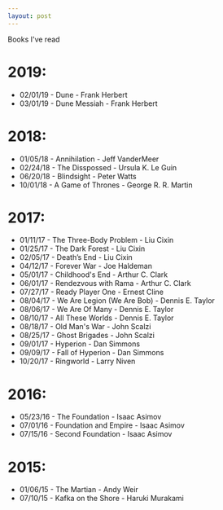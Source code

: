 ```yaml
---
layout: post
---
```


Books I've read

# 2019:
- 02/01/19 - Dune - Frank Herbert
- 03/01/19 - Dune Messiah - Frank Herbert

# 2018:
- 01/05/18 - Annihilation - Jeff VanderMeer
- 02/24/18 - The Disspossed - Ursula K. Le Guin
- 06/20/18 - Blindsight - Peter Watts
- 10/01/18 - A Game of Thrones - George R. R. Martin

# 2017:
- 01/11/17 - The Three-Body Problem - Liu Cixin
- 01/25/17 - The Dark Forest - Liu Cixin
- 02/05/17 - Death’s End - Liu Cixin
- 04/12/17 - Forever War - Joe Haldeman
- 05/01/17 - Childhood's End - Arthur C. Clark
- 06/01/17 - Rendezvous with Rama - Arthur C. Clark
- 07/27/17 - Ready Player One - Ernest Cline
- 08/04/17 - We Are Legion (We Are Bob) - Dennis E. Taylor
- 08/06/17 - We Are Of Many - Dennis E. Taylor
- 08/10/17 - All These Worlds - Dennis E. Taylor
- 08/18/17 - Old Man's War - John Scalzi
- 08/25/17 - Ghost Brigades - John Scalzi
- 09/01/17 - Hyperion - Dan Simmons
- 09/09/17 - Fall of Hyperion - Dan Simmons
- 10/20/17 - Ringworld - Larry Niven

# 2016:

- 05/23/16 - The Foundation - Isaac Asimov
- 07/01/16 - Foundation and Empire - Isaac Asimov
- 07/15/16 - Second Foundation - Isaac Asimov

# 2015:

- 01/06/15 - The Martian - Andy Weir
- 07/10/15 - Kafka on the Shore - Haruki Murakami
